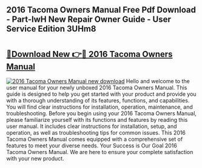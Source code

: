 ## 2016 Tacoma Owners Manual Free Pdf Download - Part-lwH New Repair Owner Guide - User Service Edition 3UHm8

# <h2><a href="http://bc30741.oget.top/?id=2016+Tacoma+Owners+Manual">🔗Download New 👉🔴 2016 Tacoma Owners Manual</a></h2>

[![2016 Tacoma Owners Manual new download](https://i.imgur.com/5g1atiW.png)](http://bc30741.oget.top/?id=2016+Tacoma+Owners+Manual)
Hello and welcome to the user manual for your newly unboxed 2016 Tacoma Owners Manual. This guide is designed to help you get started with your product and provide you with a thorough understanding of its features, functions, and capabilities. You will find clear instructions for installation, operation, maintenance, and troubleshooting. Before you begin using your 2016 Tacoma Owners Manual, please familiarize yourself with its functions and features by reading this user manual. It includes clear instructions for installation, setup, and operation, as well as troubleshooting tips for common issues. This 2016 Tacoma Owners Manual comes equipped with a comprehensive set of features to meet your diverse needs. Your Success is Our Goal 2016 Tacoma Owners Manual. We are here to ensure your complete satisfaction with your new product.
